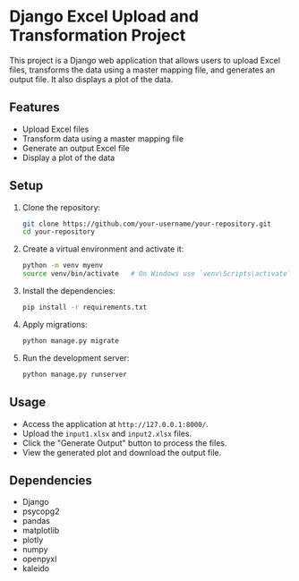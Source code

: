 # Django Excel Upload and Transformation Project

This project is a Django web application that allows users to upload Excel files, transforms the data using a master mapping file, and generates an output file. It also displays a plot of the data.

## Features

- Upload Excel files
- Transform data using a master mapping file
- Generate an output Excel file
- Display a plot of the data

## Setup

1. Clone the repository:
    ```bash
    git clone https://github.com/your-username/your-repository.git
    cd your-repository
    ```

2. Create a virtual environment and activate it:
    ```bash
    python -m venv myenv
    source venv/bin/activate   # On Windows use `venv\Scripts\activate`
    ```

3. Install the dependencies:
    ```bash
    pip install -r requirements.txt
    ```

4. Apply migrations:
    ```bash
    python manage.py migrate
    ```

5. Run the development server:
    ```bash
    python manage.py runserver
    ```

## Usage

- Access the application at `http://127.0.0.1:8000/`.
- Upload the `input1.xlsx` and `input2.xlsx` files.
- Click the "Generate Output" button to process the files.
- View the generated plot and download the output file.

## Dependencies

- Django
- psycopg2
- pandas
- matplotlib
- plotly
- numpy
- openpyxl
- kaleido

